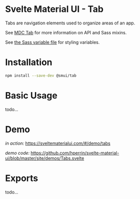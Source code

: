 # Svelte Material UI - Tab

Tabs are navigation elements used to organize areas of an app.

See [MDC Tab](https://material.io/develop/web/components/tabs/tab/) for more information on API and Sass mixins.

See [the Sass variable file](https://github.com/material-components/material-components-web/blob/v3.1.1/packages/mdc-tab/_variables.scss) for styling variables.

# Installation

```sh
npm install --save-dev @smui/tab
```

# Basic Usage

todo...

# Demo

*in action:* https://sveltematerialui.com/#/demo/tabs

*demo code:* https://github.com/hperrin/svelte-material-ui/blob/master/site/demos/Tabs.svelte

# Exports

todo...